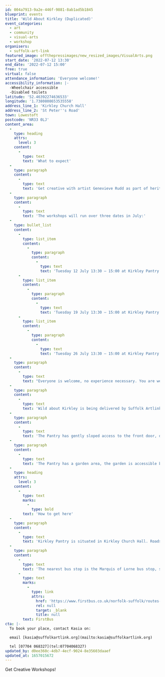 ```yaml
---
id: 004a7913-9a2e-446f-9881-8ab1ad5b1845
blueprint: events
title: 'Wild About Kirkley (Duplicated)'
event_categories:
  - art
  - community
  - visual-arts
  - workshop
organisers:
  - suffolk-art-link
featured_image: offthepressimages/new_resized_images/VisualArts.png
start_date: '2022-07-12 13:30'
end_date: '2022-07-12 15:00'
free: true
virtual: false
attendance_information: 'Everyone welcome!'
accessibility_information: |-
  -Wheelchair accessible
  -Disabled toilets
latitude: '52.46392274636533'
longitude: '1.7380808653535558'
address_line_1: 'Kirkley Church Hall'
address_line_2: 'St Peter''s Road'
town: Lowestoft
postcode: 'NR33 0LJ'
content_area:
  -
    type: heading
    attrs:
      level: 3
    content:
      -
        type: text
        text: 'What to expect'
  -
    type: paragraph
    content:
      -
        type: text
        text: 'Get creative with artist Genevieve Rudd as part of heritage Action Zones, Lowestoft. Workshops will include: cyanotype photography and eco-dyeing onto recycled fabrics, decorated with sewing to stretch over canvas.'
  -
    type: paragraph
    content:
      -
        type: text
        text: 'The workshops will run over three dates in July:'
  -
    type: bullet_list
    content:
      -
        type: list_item
        content:
          -
            type: paragraph
            content:
              -
                type: text
                text: 'Tuesday 12 July 13:30 – 15:00 at Kirkley Pantry'
      -
        type: list_item
        content:
          -
            type: paragraph
            content:
              -
                type: text
                text: 'Tuesday 19 July 13:30 – 15:00 at Kirkley Pantry'
      -
        type: list_item
        content:
          -
            type: paragraph
            content:
              -
                type: text
                text: 'Tuesday 26 July 13:30 – 15:00 at Kirkley Pantry'
  -
    type: paragraph
    content:
      -
        type: text
        text: "Everyone is welcome, no experience necessary. You are welcome to attend as few or as many activities as you like.\_"
  -
    type: paragraph
    content:
      -
        type: text
        text: 'Wild about Kirkley is being delivered by Suffolk Artlink in partnership with The Third Person, First Light Festival, Community Action Suffolk and Kirkley Pantry. The project has been made possible by the Arts Council England and Suffolk County Council.'
  -
    type: paragraph
    content:
      -
        type: text
        text: 'The Pantry has gently sloped access to the front door, doors are wide enough for wheelchair access.'
  -
    type: paragraph
    content:
      -
        type: text
        text: 'The Pantry has a garden area, the garden is accessible by wheelchair, a paved garden path, wide enough for a wheelchair, runs through the Pantry garden to the right of the building. There is a small step down into the garden from the venue, if accessing the garden from inside. External and internal doors are not automated.'
  -
    type: heading
    attrs:
      level: 3
    content:
      -
        type: text
        marks:
          -
            type: bold
        text: 'How to get here'
  -
    type: paragraph
    content:
      -
        type: text
        text: 'Kirkley Pantry is situated in Kirkley Church Hall. Roadside parking is available near the venue. The venue is on a hill.'
  -
    type: paragraph
    content:
      -
        type: text
        text: 'The nearest bus stop is the Marquis of Lorne bus stop, serviced by the X22 Coastlink. For full bus timetables visit '
      -
        type: text
        marks:
          -
            type: link
            attrs:
              href: 'https://www.firstbus.co.uk/norfolk-suffolk/routes-and-maps/coastlink-x1x11-x2x21x22-norwich-great-yarmouth-lowestoft'
              rel: null
              target: _blank
              title: null
        text: FirstBus
cta: |-
  To book your place, contact Kasia on:

  email [kasia@suffolkartlink.org](mailto:kasia@suffolkartlink.org)

  tel [07704 068327](tel:07704068327)
updated_by: d0ee360c-4db7-4ecf-9024-8e35603daaef
updated_at: 1657015672
---
```

Get Creative Workshops!